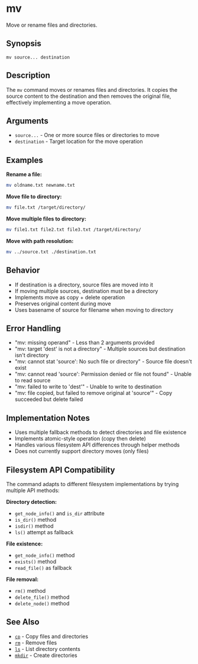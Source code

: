 # mv

Move or rename files and directories.

## Synopsis

```
mv source... destination
```

## Description

The `mv` command moves or renames files and directories. It copies the source content to the destination and then removes the original file, effectively implementing a move operation.

## Arguments

- `source...` - One or more source files or directories to move
- `destination` - Target location for the move operation

## Examples

**Rename a file:**
```bash
mv oldname.txt newname.txt
```

**Move file to directory:**
```bash
mv file.txt /target/directory/
```

**Move multiple files to directory:**
```bash
mv file1.txt file2.txt file3.txt /target/directory/
```

**Move with path resolution:**
```bash
mv ../source.txt ./destination.txt
```

## Behavior

- If destination is a directory, source files are moved into it
- If moving multiple sources, destination must be a directory
- Implements move as copy + delete operation
- Preserves original content during move
- Uses basename of source for filename when moving to directory

## Error Handling

- "mv: missing operand" - Less than 2 arguments provided
- "mv: target 'dest' is not a directory" - Multiple sources but destination isn't directory
- "mv: cannot stat 'source': No such file or directory" - Source file doesn't exist
- "mv: cannot read 'source': Permission denied or file not found" - Unable to read source
- "mv: failed to write to 'dest'" - Unable to write to destination
- "mv: file copied, but failed to remove original at 'source'" - Copy succeeded but delete failed

## Implementation Notes

- Uses multiple fallback methods to detect directories and file existence
- Implements atomic-style operation (copy then delete)
- Handles various filesystem API differences through helper methods
- Does not currently support directory moves (only files)

## Filesystem API Compatibility

The command adapts to different filesystem implementations by trying multiple API methods:

**Directory detection:**
- `get_node_info()` and `is_dir` attribute
- `is_dir()` method
- `isdir()` method  
- `ls()` attempt as fallback

**File existence:**
- `get_node_info()` method
- `exists()` method
- `read_file()` as fallback

**File removal:**
- `rm()` method
- `delete_file()` method
- `delete_node()` method

## See Also

- [`cp`](cp.md) - Copy files and directories
- [`rm`](rm.md) - Remove files
- [`ls`](../navigation/ls.md) - List directory contents
- [`mkdir`](mkdir.md) - Create directories